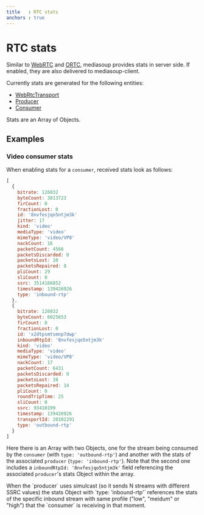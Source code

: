 ```yaml
---
title   : RTC stats
anchors : true
---
```



# RTC stats

Similar to [WebRTC](https://w3c.github.io/webrtc-stats/) and [ORTC](https://draft.ortc.org/#rtcstats-dictionary), mediasoup provides stats in server side. If enabled, they are also delivered to mediasoup-client.

Currently stats are generated for the following entities:

* [WebRtcTransport](/documentation/v2/mediasoup/api/#WebRtcTransport)
* [Producer](/documentation/v2/mediasoup/api/#Producer)
* [Consumer](/documentation/v2/mediasoup/api/#Consumer)

Stats are an Array of Objects.


## Examples

### Video consumer stats

When enabling stats for a `consumer`, received stats look as follows:

```js
[
  {
    bitrate: 126032
    byteCount: 3813723
    firCount: 0
    fractionLost: 0
    id: '8nvfesjqo5ntjm3k'
    jitter: 17
    kind: 'video'
    mediaType: 'video'
    mimeType: 'video/VP8'
    nackCount: 16
    packetCount: 4566
    packetsDiscarded: 0
    packetsLost: 10
    packetsRepaired: 8
    pliCount: 29
    sliCount: 0
    ssrc: 3514166852
    timestamp: 139426926
    type: 'inbound-rtp'
  },  
  {
    bitrate: 126032
    byteCount: 6025653
    firCount: 0
    fractionLost: 0
    id: 'x2dtpsmtsmnp7dwp'
    inboundRtpId: '8nvfesjqo5ntjm3k'
    kind: 'video'
    mediaType: 'video'
    mimeType: 'video/VP8'
    nackCount: 17
    packetCount: 6431
    packetsDiscarded: 0
    packetsLost: 38
    packetsRepaired: 14
    pliCount: 0
    roundTripTime: 25
    sliCount: 0
    ssrc: 93410199
    timestamp: 139426926
    transportId: 20102291
    type: 'outbound-rtp'
  }
]
```

Here there is an Array with two Objects, one for the stream being consumed by the `consumer` (with `type: 'outbound-rtp'`) and another with the stats of the associated `producer` (`type: 'inbound-rtp'`). Note that the second one includes a `inboundRtpId: '8nvfesjqo5ntjm3k'` field referencing the associated `producer`'s stats Object within the array.

<div markdown="1" class="note">
When the `producer` uses simulcast (so it sends N streams with different SSRC values) the stats Object with `type: 'inbound-rtp'` references the stats of the specific inbound stream with same profile ("low", "meidum" or "high") that the `consumer` is receiving in that moment.
</div>

